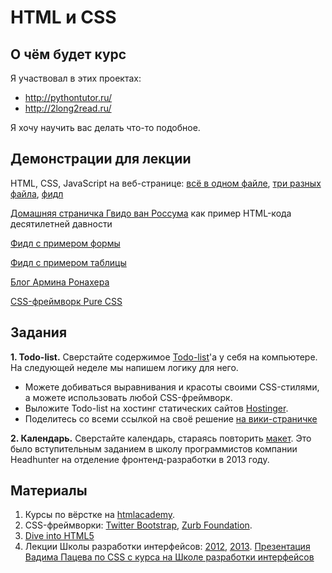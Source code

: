 HTML и CSS
========

О чём будет курс
----------------

Я участвовал в этих проектах:
- http://pythontutor.ru/
- http://2long2read.ru/

Я хочу научить вас делать что-то подобное.


Демонстрации для лекции
---

HTML, CSS, JavaScript на веб-странице: [всё в одном файле](http://vpavlenko.github.io/web-programming/01-html-css/three-boxes-single-file.html), 
[три разных файла](http://vpavlenko.github.io/web-programming/01-html-css/three-boxes/), 
[фидл](http://jsfiddle.net/LBxWP/2/)

[Домашняя страничка Гвидо ван Россума](http://www.python.org/~guido/) как пример HTML-кода десятилетней давности

[Фидл с примером формы](http://jsfiddle.net/ZJcX2/2/)

[Фидл с примером таблицы](http://jsfiddle.net/b6R9R/1/)

[Блог Армина Ронахера](http://lucumr.pocoo.org/)

[CSS-фреймворк Pure CSS](http://purecss.io/)


Задания
-------

**1. Todo-list.** Сверстайте содержимое [Todo-list](http://ahamlett.com/Backbone.localStorage/examples/index.html)'а у себя на компьютере. На следующей неделе мы напишем логику для него.
- Можете добиваться выравнивания и красоты своими CSS-стилями, а можете использовать любой CSS-фреймворк.
- Выложите Todo-list на хостинг статических сайтов [Hostinger](http://www.hostinger.ru/).
- Поделитесь со всеми ссылкой на своё решение [на вики-страничке](https://github.com/vpavlenko/web-programming/wiki/%D0%A0%D0%B5%D1%88%D0%B5%D0%BD%D0%B8%D1%8F-%D0%B7%D0%B0%D0%B4%D0%B0%D0%BD%D0%B8%D0%B9-%D0%B7%D0%B0%D0%BD%D1%8F%D1%82%D0%B8%D1%8F-1)

**2. Календарь.** Сверстайте календарь, стараясь повторить [макет](https://github.com/glibin/hh-school-frontend). Это было вступительным заданием в школу программистов компании Headhunter на отделение фронтенд-разработки в 2013 году.


Материалы
--------

1. Курсы по вёрстке на [htmlacademy](http://htmlacademy.ru/).
4. CSS-фреймворки: [Twitter Bootstrap](http://getbootstrap.com/), [Zurb Foundation](http://foundation.zurb.com/).
1. [Dive into HTML5](http://diveintohtml5.info/)
2. Лекции Школы разработки интерфейсов: [2012](http://habrahabr.ru/company/yandex/blog/168259/), [2013](https://tech.yandex.ru/education/shri/msk-2013/). [Презентация Вадима Пацева по CSS с курса на Школе разработки интерфейсов](http://vpavlenko.github.io/YWDS-CSS/)
